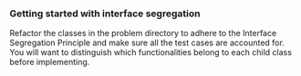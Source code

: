 ### Getting started with interface segregation
Refactor the classes in the problem directory to adhere to the Interface Segregation Principle and make sure all the test cases are accounted for.
You will want to distinguish which functionalities belong to each child class before implementing.